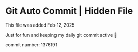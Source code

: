 # Git Auto Commit | Hidden File

This file was added Feb 12, 2025

Just for fun and keeping my daily git commit active 🤪

commit number: 1376191
